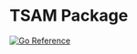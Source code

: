 # TSAM Package

[![Go Reference](https://pkg.go.dev/badge/github.com/shaileshSwabhav/tsam.svg)](https://pkg.go.dev/github.com/shaileshSwabhav/tsam)